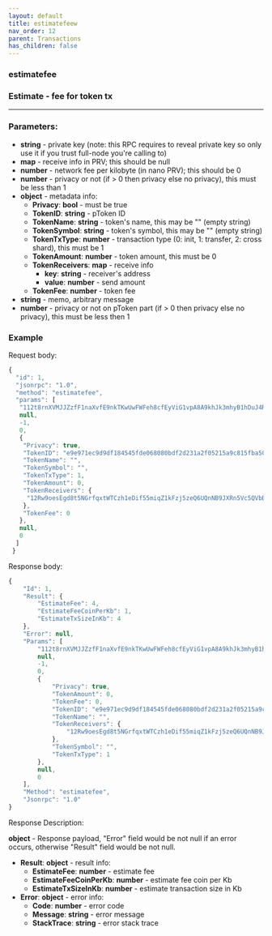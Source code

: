 ```yaml
---
layout: default
title: estimatefeew
nav_order: 12
parent: Transactions
has_children: false
---
```


### estimatefee
### Estimate - fee for token tx
---
### Parameters:

- **string** - private key (note: this RPC requires to reveal private key so only use it if you trust full-node you're calling to)
- **map** - receive info in PRV; this should be null
- **number** - network fee per kilobyte (in nano PRV); this should be 0
- **number** - privacy or not (if > 0 then privacy else no privacy), this must be less than 1
- **object** - metadata info:
  - **Privacy**: **bool** - must be true
  - **TokenID**: **string** -  pToken ID
  - **TokenName**: **string** -  token's name, this may be "" (empty string)
  - **TokenSymbol**: **string** - token's symbol, this may be "" (empty string)
  - **TokenTxType**: **number** - transaction type (0: init, 1: transfer, 2: cross shard), this must be 1
  - **TokenAmount**: **number** - token amount, this must be 0
  - **TokenReceivers**: **map** - receive info
    - **key**: **string** - receiver's address
    - **value**: **number** - send amount
  - **TokenFee**: **number** - token fee
- **string** - memo, arbitrary message
- **number** - privacy or not on pToken part (if > 0 then privacy else no privacy), this must be less then 1

### Example

Request body:
```javascript
{
  "id": 1,
  "jsonrpc": "1.0",
  "method": "estimatefee",
  "params": [
   "112t8rnXVMJJZzfF1naXvfE9nkTKwUwFWFeh8cfEyViG1vpA8A9khJk3mhyB1hDuJ4RbreDTsZpgJK4YcSxdEpXJKMEd8Vmp5UqKWwBcYzxv",
   null,
   -1,
   0,
   {
    "Privacy": true,
    "TokenID": "e9e971ec9d9df184545fde068080bdf2d231a2f05215a9c815fba50ff290aad2",
    "TokenName": "",
    "TokenSymbol": "",
    "TokenTxType": 1,
    "TokenAmount": 0,
    "TokenReceivers": {
     "12Rw9oesEgd8t5NGrfqxtWTCzh1eDif55miqZ1kFzj5zeQ6UQnNB9JXRn5Vc5QVbBaiFhoYdYPnQZ5tWwcBpse5EJXM3Av6qEV2wspv": 1000000
    },
    "TokenFee": 0
   },
   null,
   0
  ]
 }
 ```
Response body:
```javascript
{
    "Id": 1,
    "Result": {
        "EstimateFee": 4,
        "EstimateFeeCoinPerKb": 1,
        "EstimateTxSizeInKb": 4
    },
    "Error": null,
    "Params": [
        "112t8rnXVMJJZzfF1naXvfE9nkTKwUwFWFeh8cfEyViG1vpA8A9khJk3mhyB1hDuJ4RbreDTsZpgJK4YcSxdEpXJKMEd8Vmp5UqKWwBcYzxv",
        null,
        -1,
        0,
        {
            "Privacy": true,
            "TokenAmount": 0,
            "TokenFee": 0,
            "TokenID": "e9e971ec9d9df184545fde068080bdf2d231a2f05215a9c815fba50ff290aad2",
            "TokenName": "",
            "TokenReceivers": {
                "12Rw9oesEgd8t5NGrfqxtWTCzh1eDif55miqZ1kFzj5zeQ6UQnNB9JXRn5Vc5QVbBaiFhoYdYPnQZ5tWwcBpse5EJXM3Av6qEV2wspv": 1000000
            },
            "TokenSymbol": "",
            "TokenTxType": 1
        },
        null,
        0
    ],
    "Method": "estimatefee",
    "Jsonrpc": "1.0"
}
```
Response Description:

**object** - Response payload, "Error" field would be not null if an error occurs, otherwise "Result" field would be not null.

- **Result**: **object** - result info:
  - **EstimateFee**: **number** - estimate fee
  - **EstimateFeeCoinPerKb**: **number** - estimate fee coin per Kb
  - **EstimateTxSizeInKb**: **number** - estimate transaction size in Kb
- **Error**: **object** - error info:
  - **Code**: **number** - error code
  - **Message**: **string** - error message
  - **StackTrace**: **string** - error stack trace
